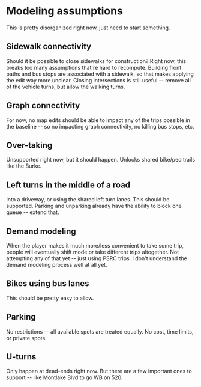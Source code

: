 # Modeling assumptions

This is pretty disorganized right now, just need to start something.

## Sidewalk connectivity

Should it be possible to close sidewalks for construction? Right now, this
breaks too many assumptions that're hard to recompute. Building front paths and
bus stops are associated with a sidewalk, so that makes applying the edit way
more unclear. Closing intersections is still useful -- remove all of the vehicle
turns, but allow the walking turns.

## Graph connectivity

For now, no map edits should be able to impact any of the trips possible in the
baseline -- so no impacting graph connectivity, no killing bus stops, etc.

## Over-taking

Unsupported right now, but it should happen. Unlocks shared bike/ped trails like
the Burke.

## Left turns in the middle of a road

Into a driveway, or using the shared left turn lanes. This should be supported.
Parking and unparking already have the ability to block one queue -- extend
that.

## Demand modeling

When the player makes it much more/less convenient to take some trip, people
will eventually shift mode or take different trips altogether. Not attempting
any of that yet -- just using PSRC trips. I don't understand the demand modeling
process well at all yet.

## Bikes using bus lanes

This should be pretty easy to allow.

## Parking

No restrictions -- all available spots are treated equally. No cost, time
limits, or private spots.

## U-turns

Only happen at dead-ends right now. But there are a few important ones to
support -- like Montlake Blvd to go WB on 520.
